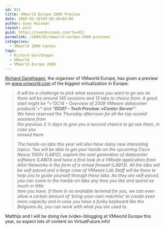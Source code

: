 ```yaml
---
id: 811
title: VMworld Europe 2009 Preview
date: 2009-02-16T09:20:49+02:00
author: Sven Huisman
layout: post
guid: https://svenhuisman.com/?p=811
permalink: /2009/02/vmworld-europe-2009-preview/
categories:
  - VMworld 2009 Cannes
tags:
  - Richard Garsthagen
  - VMworld
  - VMworld Europe 2009
---
```

<a title="Run-virtual.com" href="http://www.run-virtual.com" target="_blank">Richard Garsthagen</a>, the organizer of VMworld Europe, has given a preview on <a title="VMworld.com" href="http://www.vmworld.com/blogs/vmworldeurope2009/2009/02/15/vmworld-preview-1-more-week-to-go" target="_blank">www.vmworld.com</a> of the biggest virtualization in Europe:

> _It will be a challenge to pick what sessions you want to go see as there will be around 140 sessions and 13 labs to choice from. A good start might be \*+“DC14 &#8211; Overview of 2009 VMware datacenter products”+\* and **“DC07 &#8211; Tech Preview: vCenter Server”**.  
> We have reserved the Thursday afternoon for all the top scored sessions from  
> the previous 2 ½ days to give you a second chance to go see them, in case you  
> missed them._
> 
> _The hands-on labs this year will also have many new interesting topics. You will be able to get your hands-on the upcoming Cisco Nexus 1000v (LAB12), explore the next generation of datacenter software (LAB01) and have a first look at a VMsafe application from Altor Networks in the form of a virtual firewall (LAB13). All the labs will be self-paced and a large crew of VMware Lab Staff will be there to help you to guide yourself through these labs. As they are self-paced, you can come to the hands-on labs any time you like and spend as much or little  
> time you have. If there is no available terminal for you, we can even allow a certain amount of ‘bring-your-own-machine’ to create even more capacity and in case you have a funky keyboard like the Belgiums do, you can work with what you are used to._

Matthijs and I will be doing live (video-)blogging at VMworld Europe this year, so expect lots of content on VirtualFuture.info!